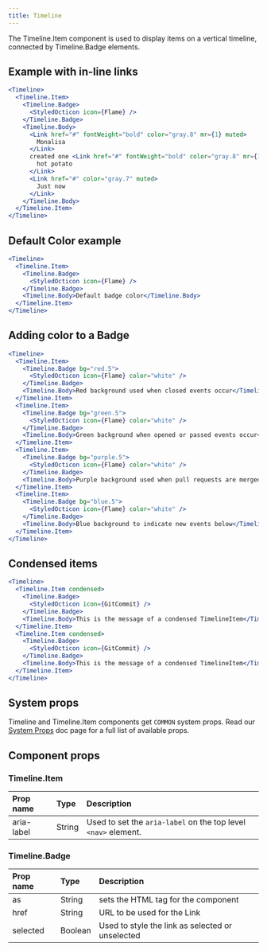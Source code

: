 ```yaml
---
title: Timeline
---
```


The Timeline.Item component is used to display items on a vertical timeline, connected by Timeline.Badge elements.

## Example with in-line links

```jsx live
<Timeline>
  <Timeline.Item>
    <Timeline.Badge>
      <StyledOcticon icon={Flame} />
    </Timeline.Badge>
    <Timeline.Body>
      <Link href="#" fontWeight="bold" color="gray.8" mr={1} muted>
        Monalisa
      </Link>
      created one <Link href="#" fontWeight="bold" color="gray.8" mr={1} muted>
        hot potato
      </Link>
      <Link href="#" color="gray.7" muted>
        Just now
      </Link>
    </Timeline.Body>
  </Timeline.Item>
</Timeline>
```

## Default Color example

```jsx live
<Timeline>
  <Timeline.Item>
    <Timeline.Badge>
      <StyledOcticon icon={Flame} />
    </Timeline.Badge>
    <Timeline.Body>Default badge color</Timeline.Body>
  </Timeline.Item>
</Timeline>
```

## Adding color to a Badge

```jsx live
<Timeline>
  <Timeline.Item>
    <Timeline.Badge bg="red.5">
      <StyledOcticon icon={Flame} color="white" />
    </Timeline.Badge>
    <Timeline.Body>Red background used when closed events occur</Timeline.Body>
  </Timeline.Item>
  <Timeline.Item>
    <Timeline.Badge bg="green.5">
      <StyledOcticon icon={Flame} color="white" />
    </Timeline.Badge>
    <Timeline.Body>Green background when opened or passed events occur</Timeline.Body>
  </Timeline.Item>
  <Timeline.Item>
    <Timeline.Badge bg="purple.5">
      <StyledOcticon icon={Flame} color="white" />
    </Timeline.Badge>
    <Timeline.Body>Purple background used when pull requests are merged</Timeline.Body>
  </Timeline.Item>
  <Timeline.Item>
    <Timeline.Badge bg="blue.5">
      <StyledOcticon icon={Flame} color="white" />
    </Timeline.Badge>
    <Timeline.Body>Blue background to indicate new events below</Timeline.Body>
  </Timeline.Item>
</Timeline>
```

## Condensed items

```jsx live
<Timeline>
  <Timeline.Item condensed>
    <Timeline.Badge>
      <StyledOcticon icon={GitCommit} />
    </Timeline.Badge>
    <Timeline.Body>This is the message of a condensed TimelineItem</Timeline.Body>
  </Timeline.Item>
  <Timeline.Item condensed>
    <Timeline.Badge>
      <StyledOcticon icon={GitCommit} />
    </Timeline.Badge>
    <Timeline.Body>This is the message of a condensed TimelineItem</Timeline.Body>
  </Timeline.Item>
</Timeline>
```

## System props

Timeline and Timeline.Item components get `COMMON` system props. Read our [System Props](/system-props) doc page for a full list of available props.

## Component props

### Timeline.Item

| Prop name  | Type   | Description                                                    |
| :--------- | :----- | :------------------------------------------------------------- |
| aria-label | String | Used to set the `aria-label` on the top level `<nav>` element. |

### Timeline.Badge

| Prop name | Type    | Description                                      |
| :-------- | :------ | :----------------------------------------------- |
| as        | String  | sets the HTML tag for the component              |
| href      | String  | URL to be used for the Link                      |
| selected  | Boolean | Used to style the link as selected or unselected |
